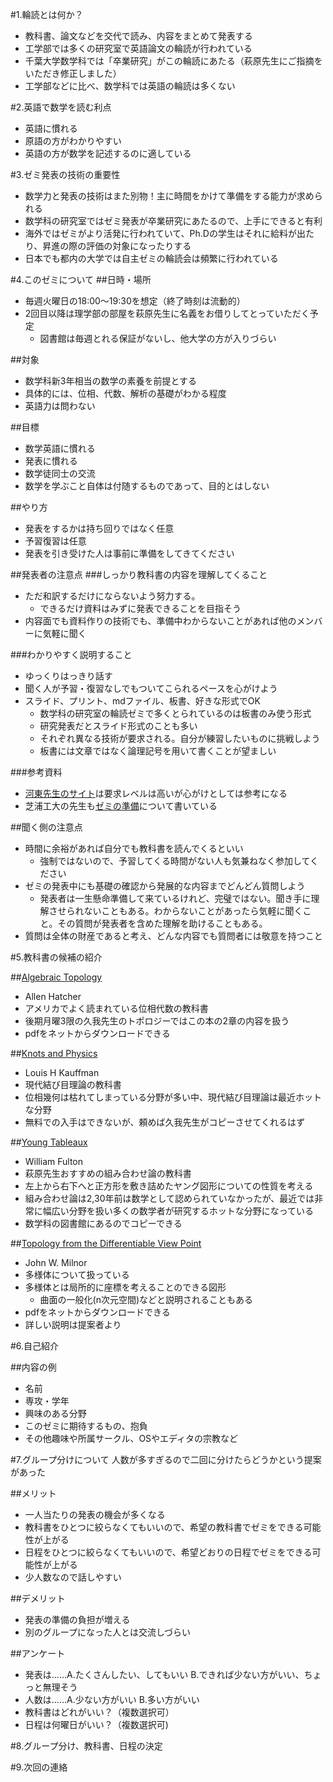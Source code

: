 #1.輪読とは何か？
- 教科書、論文などを交代で読み、内容をまとめて発表する
- 工学部では多くの研究室で英語論文の輪読が行われている
- 千葉大学数学科では「卒業研究」がこの輪読にあたる（萩原先生にご指摘をいただき修正しました）
- 工学部などに比べ、数学科では英語の輪読は多くない

#2.英語で数学を読む利点
- 英語に慣れる
- 原語の方がわかりやすい
- 英語の方が数学を記述するのに適している

#3.ゼミ発表の技術の重要性
- 数学力と発表の技術はまた別物！主に時間をかけて準備をする能力が求められる
- 数学科の研究室ではゼミ発表が卒業研究にあたるので、上手にできると有利
- 海外ではゼミがより活発に行われていて、Ph.Dの学生はそれに給料が出たり、昇進の際の評価の対象になったりする
- 日本でも都内の大学では自主ゼミの輪読会は頻繁に行われている

#4.このゼミについて
##日時・場所
- 毎週火曜日の18:00～19:30を想定（終了時刻は流動的）
- 2回目以降は理学部の部屋を萩原先生に名義をお借りしてとっていただく予定
  - 図書館は毎週とれる保証がないし、他大学の方が入りづらい

##対象
- 数学科新3年相当の数学の素養を前提とする
- 具体的には、位相、代数、解析の基礎がわかる程度
- 英語力は問わない

##目標
- 数学英語に慣れる
- 発表に慣れる
- 数学徒同士の交流
- 数学を学ぶこと自体は付随するものであって、目的とはしない

##やり方
- 発表をするかは持ち回りではなく任意
- 予習復習は任意
- 発表を引き受けた人は事前に準備をしてきてください

##発表者の注意点
###しっかり教科書の内容を理解してくること
- ただ和訳するだけにならないよう努力する。
  - できるだけ資料はみずに発表できることを目指そう
- 内容面でも資料作りの技術でも、準備中わからないことがあれば他のメンバーに気軽に聞く

###わかりやすく説明すること
- ゆっくりはっきり話す
- 聞く人が予習・復習なしでもついてこられるペースを心がけよう
- スライド、プリント、mdファイル、板書、好きな形式でOK
  - 数学科の研究室の輪読ゼミで多くとられているのは板書のみ使う形式
  - 研究発表だとスライド形式のことも多い
  - それぞれ異なる技術が要求される。自分が練習したいものに挑戦しよう
  - 板書には文章ではなく論理記号を用いて書くことが望ましい

###参考資料
- [河東先生のサイト](http://www.ms.u-tokyo.ac.jp/~yasuyuki/sem.htm)は要求レベルは高いが心がけとしては参考になる
- 芝浦工大の先生も[ゼミの準備](http://www.sic.shibaura-it.ac.jp/~shingo/seminar_knowledge.html)について書いている

##聞く側の注意点
- 時間に余裕があれば自分でも教科書を読んでくるといい
  - 強制ではないので、予習してくる時間がない人も気兼ねなく参加してください
- ゼミの発表中にも基礎の確認から発展的な内容までどんどん質問しよう
  - 発表者は一生懸命準備して来ているけれど、完璧ではない。聞き手に理解させられないこともある。わからないことがあったら気軽に聞くこと。その質問が発表者を含めた理解を助けることもある。
- 質問は全体の財産であると考え、どんな内容でも質問者には敬意を持つこと


#5.教科書の候補の紹介

##[Algebraic Topology](https://www.math.cornell.edu/~hatcher/AT/AT.pdf)
- Allen Hatcher
- アメリカでよく読まれている位相代数の教科書
- 後期月曜3限の久我先生のトポロジーではこの本の2章の内容を扱う
- pdfをネットからダウンロードできる

##[Knots and Physics](http://www.worldscientific.com/worldscibooks/10.1142/4256)
- Louis H Kauffman
- 現代結び目理論の教科書
- 位相幾何は枯れてしまっている分野が多い中、現代結び目理論は最近ホットな分野
- 無料での入手はできないが、頼めば久我先生がコピーさせてくれるはず

##[Young Tableaux](http://ebooks.cambridge.org/ebook.jsf?bid=CBO9780511626241)
- William Fulton
- 萩原先生おすすめの組み合わせ論の教科書
- 左上から右下へと正方形を敷き詰めたヤング図形についての性質を考える
- 組み合わせ論は2,30年前は数学として認められていなかったが、最近では非常に幅広い分野を扱い多くの数学者が研究するホットな分野になっている
- 数学科の図書館にあるのでコピーできる

##[Topology from the Differentiable View Point](http://teachingdm.unito.it/paginepersonali/sergio.console/Dispense/Milnor%20Topology%20from%20%23681EA.pdf)
- John W. Milnor
- 多様体について扱っている
- 多様体とは局所的に座標を考えることのできる図形
  - 曲面の一般化(n次元空間)などと説明されることもある
- pdfをネットからダウンロードできる
- 詳しい説明は提案者より

#6.自己紹介

##内容の例
- 名前
- 専攻・学年
- 興味のある分野
- このゼミに期待するもの、抱負
- その他趣味や所属サークル、OSやエディタの宗教など

#7.グループ分けについて
人数が多すぎるので二回に分けたらどうかという提案があった

##メリット
- 一人当たりの発表の機会が多くなる
- 教科書をひとつに絞らなくてもいいので、希望の教科書でゼミをできる可能性が上がる
- 日程をひとつに絞らなくてもいいので、希望どおりの日程でゼミをできる可能性が上がる
- 少人数なので話しやすい

##デメリット
- 発表の準備の負担が増える
- 別のグループになった人とは交流しづらい

##アンケート
- 発表は……A.たくさんしたい、してもいい B.できれば少ない方がいい、ちょっと無理そう
- 人数は……A.少ない方がいい B.多い方がいい
- 教科書はどれがいい？（複数選択可）
- 日程は何曜日がいい？（複数選択可)

#8.グループ分け、教科書、日程の決定

#9.次回の連絡
